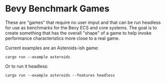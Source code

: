 # Bevy Benchmark Games

These are "games" that require no user imput and that can be run headless for use as benchmarks for the Bevy ECS and core systems. The goal is to create something that has the overall "shape" of a game to help invoke performance characteristics more close to a real game.

Current examples are an Asteroids-ish game:

```
cargo run --example asteroids
```

Or to run it headless:

```
cargo run --example asteroids --features headless
```
